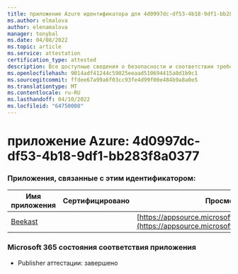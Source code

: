 ```yaml
---
title: приложение Azure идентификатора для 4d0997dc-df53-4b18-9df1-bb283f8a0377
ms.author: elmalova
author: elenamalova
manager: tonybal
ms.date: 04/08/2022
ms.topic: article
ms.service: attestation
certification_type: attested
description: Все доступные сведения о безопасности и соответствии требованиям для 4d0997dc-df53-4b18-9df1-bb283f8a0377.
ms.openlocfilehash: 9014adf41244c59025eeaad510694415a0d1b9c1
ms.sourcegitcommit: ffdee67a99a6f03cc93fe4d99f00e484b9a8a0e5
ms.translationtype: MT
ms.contentlocale: ru-RU
ms.lasthandoff: 04/10/2022
ms.locfileid: "64750008"
---
```

# <a name="azure-app-id-4d0997dc-df53-4b18-9df1-bb283f8a0377"></a>приложение Azure: 4d0997dc-df53-4b18-9df1-bb283f8a0377


### <a name="apps-associated-with-this-id"></a>Приложения, связанные с этим идентификатором:
| **Имя приложения** | **Сертифицировано** | **Просмотр в AppSource** |
|--------------|---------------|-----------------------|
| [Beekast](../forward/WA200001447.md) |  | [https://appsource.microsoft.com/product/office/WA200001447](https://appsource.microsoft.com/product/office/WA200001447) |

### <a name="microsoft-365-app-compliance-status"></a>Microsoft 365 состояния соответствия приложения
- Publisher аттестации: завершено
